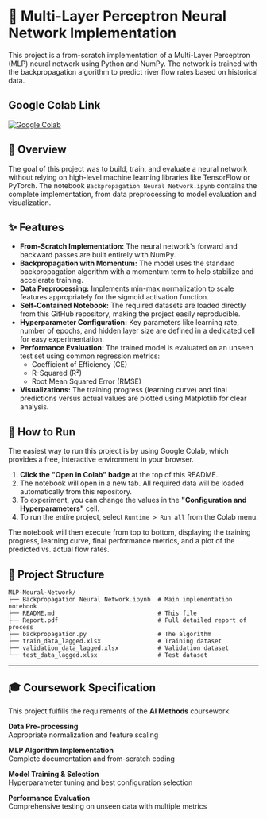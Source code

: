 # 🧠 Multi-Layer Perceptron Neural Network Implementation

This project is a from-scratch implementation of a Multi-Layer Perceptron (MLP) neural network using Python and NumPy. The network is trained with the backpropagation algorithm to predict river flow rates based on historical data.

## Google Colab Link
[![Google Colab](https://img.shields.io/badge/Google%20Colab-%23F9A825.svg?style=for-the-badge&logo=googlecolab&logoColor=white)](https://colab.research.google.com/drive/1M77UAwoUoxhgw87zLy4vEoHe2dqIUUn9?usp=sharing)

## 🎯 Overview

The goal of this project was to build, train, and evaluate a neural network without relying on high-level machine learning libraries like TensorFlow or PyTorch. The notebook `Backpropagation Neural Network.ipynb` contains the complete implementation, from data preprocessing to model evaluation and visualization.

## ✨ Features

- **From-Scratch Implementation:** The neural network's forward and backward passes are built entirely with NumPy.
- **Backpropagation with Momentum:** The model uses the standard backpropagation algorithm with a momentum term to help stabilize and accelerate training.
- **Data Preprocessing:** Implements min-max normalization to scale features appropriately for the sigmoid activation function.
- **Self-Contained Notebook:** The required datasets are loaded directly from this GitHub repository, making the project easily reproducible.
- **Hyperparameter Configuration:** Key parameters like learning rate, number of epochs, and hidden layer size are defined in a dedicated cell for easy experimentation.
- **Performance Evaluation:** The trained model is evaluated on an unseen test set using common regression metrics:
  - Coefficient of Efficiency (CE)
  - R-Squared (R²)
  - Root Mean Squared Error (RMSE)
- **Visualizations:** The training progress (learning curve) and final predictions versus actual values are plotted using Matplotlib for clear analysis.

## 🚀 How to Run

The easiest way to run this project is by using Google Colab, which provides a free, interactive environment in your browser.

1. **Click the "Open in Colab" badge** at the top of this README.
2. The notebook will open in a new tab. All required data will be loaded automatically from this repository.
3. To experiment, you can change the values in the **"Configuration and Hyperparameters"** cell.
4. To run the entire project, select `Runtime > Run all` from the Colab menu.

The notebook will then execute from top to bottom, displaying the training progress, learning curve, final performance metrics, and a plot of the predicted vs. actual flow rates.

## 📁 Project Structure

```
MLP-Neural-Network/
├── Backpropagation Neural Network.ipynb  # Main implementation notebook
├── README.md                             # This file
├── Report.pdf                            # Full detailed report of process
├── backpropagation.py                    # The algorithm
├── train_data_lagged.xlsx                # Training dataset
├── validation_data_lagged.xlsx           # Validation dataset
└── test_data_lagged.xlsx                 # Test dataset
```

---

## 🎓 Coursework Specification

This project fulfills the requirements of the **AI Methods** coursework:

**Data Pre-processing**  
Appropriate normalization and feature scaling

**MLP Algorithm Implementation**  
Complete documentation and from-scratch coding

**Model Training & Selection**  
Hyperparameter tuning and best configuration selection

**Performance Evaluation**  
Comprehensive testing on unseen data with multiple metrics
